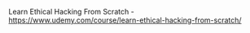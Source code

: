 
Learn Ethical Hacking From Scratch - https://www.udemy.com/course/learn-ethical-hacking-from-scratch/

